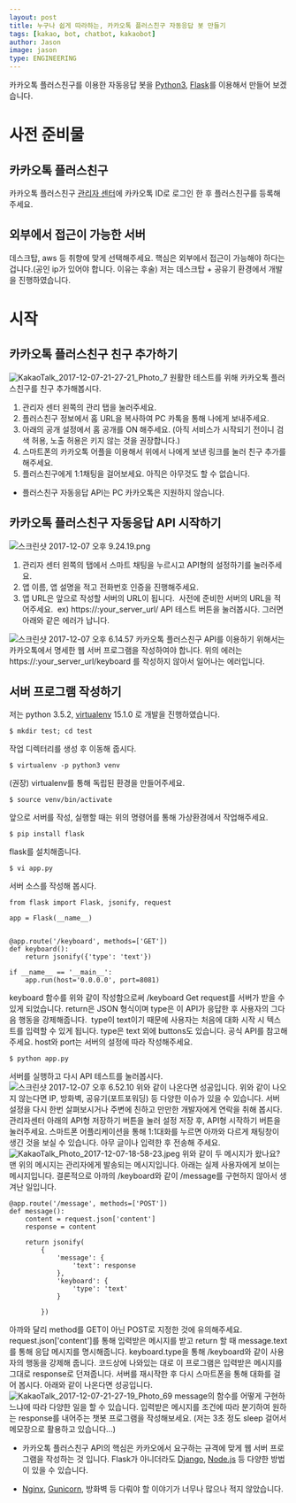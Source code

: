 ```yaml
---
layout: post
title: 누구나 쉽게 따라하는, 카카오톡 플러스친구 자동응답 봇 만들기
tags: [kakao, bot, chatbot, kakaobot]
author: Jason
image: jason
type: ENGINEERING
---
```


카카오톡 플러스친구를 이용한 자동응답 봇을 [Python3](https://www.python.org/), [Flask](http://flask.pocoo.org/)를 이용해서 만들어 보겠습니다. 

# 사전 준비물

## 카카오톡 플러스친구

카카오톡 플러스친구 [관리자 센터](https://center-pf.kakao.com)에 카카오톡 ID로 로그인 한 후 플러스친구를 등록해주세요. 

## 외부에서 접근이 가능한 서버

데스크탑, aws 등 취향에 맞게 선택해주세요. 핵심은 외부에서 접근이 가능해야 하다는 겁니다.(공인 ip가 있어야 합니다. 이유는 후술) 저는 데스크탑 + 공유기 환경에서 개발을 진행하였습니다. 

# 시작

## 카카오톡 플러스친구 친구 추가하기

![KakaoTalk_2017-12-07-21-27-21_Photo_7](https://boilerbuzzni.files.wordpress.com/2017/12/kakaotalk_2017-12-07-21-27-21_photo_7.jpeg) 원활한 테스트를 위해 카카오톡 플러스친구를 친구 추가해봅시다. 

  1. 관리자 센터 왼쪽의 관리 탭을 눌러주세요.
  2. 플러스친구 정보에서 홈 URL을 복사하여 PC 카톡을 통해 나에게 보내주세요.
  3. 아래의 공개 설정에서 홈 공개를 ON 해주세요. (아직 서비스가 시작되기 전이니 검색 허용, 노출 허용은 키지 않는 것을 권장합니다.)
  4. 스마트폰의 카카오톡 어플을 이용해서 위에서 나에게 보낸 링크를 눌러 친구 추가를 해주세요.
  5. 플러스친구에게 1:1채팅을 걸어보세요. 아직은 아무것도 할 수 없습니다.
  * 플러스친구 자동응답 API는 PC 카카오톡은 지원하지 않습니다.

## 카카오톡 플러스친구 자동응답 API 시작하기

![스크린샷 2017-12-07 오후 9.24.19.png](https://boilerbuzzni.files.wordpress.com/2017/12/e18489e185b3e1848fe185b3e18485e185b5e186abe18489e185a3e186ba-2017-12-07-e1848be185a9e18492e185ae-9-24-19.png)

  1. 관리자 센터 왼쪽의 탭에서 스마트 채팅을 누르시고 API형의 설정하기를 눌러주세요.
  2. 앱 이름, 앱 설명을 적고 전화번호 인증을 진행해주세요.
  3. 앱 URL은 앞으로 작성할 서버의 URL이 됩니다.  사전에 준비한 서버의 URL을 적어주세요.  ex) https://:your_server_url/
API 테스트 버튼을 눌러봅시다. 그러면  아래와 같은 에러가 납니다. 

![스크린샷 2017-12-07 오후 6.14.57](https://boilerbuzzni.files.wordpress.com/2017/12/e18489e185b3e1848fe185b3e18485e185b5e186abe18489e185a3e186ba-2017-12-07-e1848be185a9e18492e185ae-6-14-57.png) 카카오톡 플러스친구 API를 이용하기 위해서는 카카오톡에서 명세한 웹 서버 프로그램을 작성하여야 합니다. 위의 에러는 https://:your_server_url/keyboard 를 작성하지 않아서 일어나는 에러입니다. 

## 서버 프로그램 작성하기

저는 python 3.5.2, [virtualenv](https://virtualenv.pypa.io/en/stable/) 15.1.0 로 개발을 진행하였습니다. 
    
    
    $ mkdir test; cd test

작업 디렉터리를 생성 후 이동해 줍시다. 
    
    
    $ virtualenv -p python3 venv

(권장) virtualenv를 통해 독립된 환경을 만들어주세요. 
    
    
    $ source venv/bin/activate

앞으로 서버를 작성, 실행할 때는 위의 명령어를 통해 가상환경에서 작업해주세요. 
    
    
    $ pip install flask

flask를 설치해줍니다. 
    
    
    $ vi app.py

서버 소스를 작성해 봅시다. 
    
    
    from flask import Flask, jsonify, request
    
    app = Flask(__name__)
    
    
    @app.route('/keyboard', methods=['GET'])
    def keyboard():
        return jsonify({'type': 'text'})
    
    if __name__ == '__main__':
        app.run(host='0.0.0.0', port=8081)

keyboard 함수를 위와 같이 작성함으로써 /keyboard Get request를 서버가 받을 수 있게 되었습니다. return은 JSON 형식이며 type은 이 API가 응답한 후 사용자의 그다음 행동을 강제해줍니다.  type이 text이기 때문에 사용자는 처음에 대화 시작 시 텍스트를 입력할 수 있게 됩니다. type은 text 외에 buttons도 있습니다. 공식 API를 참고해주세요. host와 port는 서버의 설정에 따라 작성해주세요. 
    
    
    $ python app.py

서버를 실행하고 다시 API 테스트를 눌러봅시다. ![스크린샷 2017-12-07 오후 6.52.10](https://boilerbuzzni.files.wordpress.com/2017/12/e18489e185b3e1848fe185b3e18485e185b5e186abe18489e185a3e186ba-2017-12-07-e1848be185a9e18492e185ae-6-52-10.png) 위와 같이 나온다면 성공입니다. 위와 같이 나오지 않는다면 IP, 방화벽, 공유기(포트포워딩) 등 다양한 이슈가 있을 수 있습니다. 서버 설정을 다시 한번 살펴보시거나 주변에 친하고 만만한 개발자에게 연락을 취해 봅시다. 관리자센터 아래의 API형 저장하기 버튼을 눌러 설정 저장 후, API형 시작하기 버튼을 눌러주세요. 스마트폰 어플리케이션을 통해 1:1대화를 누르면 아까와 다르게 채팅창이 생긴 것을 보실 수 있습니다. 아무 글이나 입력한 후 전송해 주세요. ![KakaoTalk_Photo_2017-12-07-18-58-23.jpeg](https://boilerbuzzni.files.wordpress.com/2017/12/kakaotalk_photo_2017-12-07-18-58-23.jpeg) 위와 같이 두 메시지가 왔나요? 맨 위의 메시지는 관리자에게 발송되는 메시지입니다. 아래는 실제 사용자에게 보이는 메시지입니다. 결론적으로 아까의 /keyboard와 같이 /message를 구현하지 않아서 생겨난 일입니다. 
    
    
    @app.route('/message', methods=['POST'])
    def message():
        content = request.json['content']
        response = content
    
        return jsonify(
            {
                'message': {
                    'text': response
                },
                'keyboard': {
                    'type': 'text'
                }
    
            })

아까와 달리 method를 GET이 아닌 POST로 지정한 것에 유의해주세요. request.json['content']를 통해 입력받은 메시지를 받고 return 할 때 message.text를 통해 응답 메시지를 명시해줍니다. keyboard.type을 통해 /keyboard와 같이 사용자의 행동을 강제해 줍니다. 코드상에 나와있는 대로 이 프로그램은 입력받은 메시지를 그대로 response로 던져줍니다. 서버를 재시작한 후 다시 스마트폰을 통해 대화를 걸어 봅시다. 아래와 같이 나온다면 성공입니다. ![KakaoTalk_2017-12-07-21-27-19_Photo_69](https://boilerbuzzni.files.wordpress.com/2017/12/kakaotalk_2017-12-07-21-27-19_photo_69.jpeg) message의 함수를 어떻게 구현하느냐에 따라 다양한 일을 할 수 있습니다. 입력받은 메시지를 조건에 따라 분기하여 원하는 response를 내어주는 챗봇 프로그램을 작성해보세요. (저는 3초 정도 sleep 걸어서 메모장으로 활용하고 있습니다...)  

  * 카카오톡 플러스친구 API의 핵심은 카카오에서 요구하는 규격에 맞게 웹 서버 프로그램을 작성하는 것 입니다. Flask가 아니더라도 [Django](https://www.djangoproject.com/start/), [Node.js](https://nodejs.org/ko/) 등 다양한 방법이 있을 수 있습니다.

  * [Nginx](https://nginx.org/en/), [Gunicorn](http://gunicorn.org/), 방화벽 등 다뤄야 할 이야기가 너무나 많으나 적지 않았습니다.
